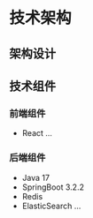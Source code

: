 # 技术架构

## 架构设计


## 技术组件
### 前端组件
* React
...

### 后端组件
* Java 17
* SpringBoot 3.2.2
* Redis
* ElasticSearch
...
